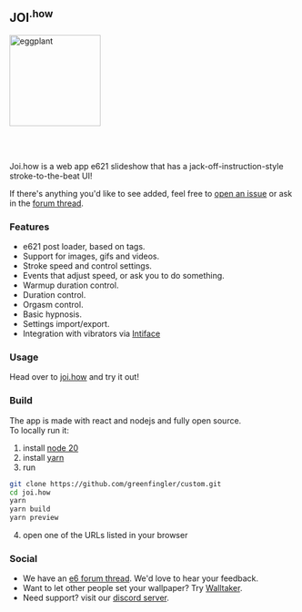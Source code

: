 ## JOI<sup>.how</sup>

<a href="https://joi.how" title="joi.how">
    <img src="public/logo.svg" alt="eggplant" width="160" />
</a>

</br></br>

Joi.how is a web app e621 slideshow that has a jack-off-instruction-style stroke-to-the-beat UI!

If there's anything you'd like to see added, feel free to [open an issue](/issues) or ask in the [forum thread](https://e621.net/forum_topics/23796).

### Features

- e621 post loader, based on tags.
- Support for images, gifs and videos.
- Stroke speed and control settings.
- Events that adjust speed, or ask you to do something.
- Warmup duration control.
- Duration control.
- Orgasm control.
- Basic hypnosis.
- Settings import/export.
- Integration with vibrators via [Intiface](https://intiface.com/)

### Usage

Head over to [joi.how](https://joi.how) and try it out!

### Build

The app is made with react and nodejs and fully open source.  
To locally run it:

1. install [node 20](https://nodejs.org/en/blog/release/v20.12.0/)
2. install [yarn](https://classic.yarnpkg.com/lang/en/docs/install/)
3. run

```sh
git clone https://github.com/greenfingler/custom.git
cd joi.how
yarn
yarn build
yarn preview
```
4. open one of the URLs listed in your browser
### Social

- We have an [e6 forum thread](https://e621.net/forum_topics/23796). We'd love to hear your feedback.
- Want to let other people set your wallpaper? Try [Walltaker](https://walltaker.joi.how/).
- Need support? visit our [discord server](https://discord.clynamic.net/).
